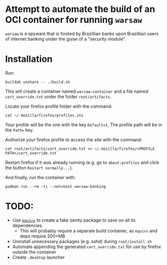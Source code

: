 Attempt to automate the build of an OCI container for running `warsaw`
===

`warsaw` is a spyware that is foisted by Brazillian banks upon Brazillian users of internet banking
under the guise of a "security module".

Installation
===

Run:

    buildah unshare -- ./build.sh

This will create a container named `warsaw-container` and a file named `cert_override.txt` under
the folder `root/artifacts`.

Locate your firefox profile folder with the command:

    cat ~/.mozilla/firefox/profiles.ini

Your profile will be the one with the key `Default=1`. The profile path will be in the `Path=` key.

Authorize your firefox profile to access the site with the command:

    cat root/artifacts/cert_override.txt >> ~/.mozilla/firefox/<PROFILE PATH>/cert_override.txt

Restart firefox if it was already running (e.g. go to `about:profiles` and click the button `Restart normally...`).

And finally, run the container with:

    podman run --rm -ti --net=host warsaw-banking

TODO:
===

 - Use [`equivs`](https://eric.lubow.org/2010/creating-dummy-packages-on-debian/) to create a fake
   zenity package to save on all its dependencies.
   - This will probably require a separate build container, as `equivs` and deps require 200+MB
 - Uninstall unnecessary packages (e.g. sshd) during `root/install.sh`
 - Automate appending the generated `cert_override.txt` for use by firefox outside the container
 - Create `.desktop` launcher
